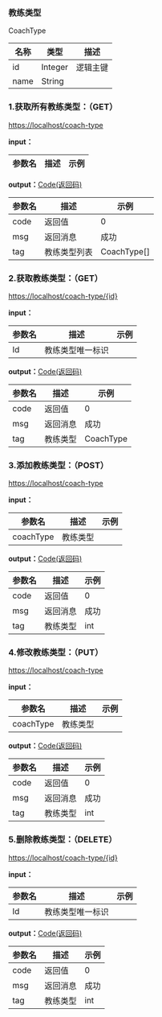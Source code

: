 ### 教练类型 ###
<A NAME="CoachType">CoachType</A>

名称|类型|描述
-|-|-
id                  |Integer   |逻辑主键
name                |String    |

### 1.获取所有教练类型：（GET） ###
[https://localhost/coach-type](https://localhost/coach-type)

**input：**

参数名 		|描述	|示例
 --------- | ------|------

**output：**<A HREF="#Code">Code(返回码)</A>

参数名 		|描述	|示例
 --------- | ------|------
code 		|返回值	|0
msg			|返回消息|成功
tag         |教练类型列表|CoachType[]

### 2.获取教练类型：（GET） ###
[https://localhost/coach-type/{id}](https://localhost/coach-type/{id})

**input：**

参数名 		|描述	|示例
 --------- | ------|------
Id| 教练类型唯一标识 |   

**output：**<A HREF="#Code">Code(返回码)</A>

参数名 		|描述	|示例
 --------- | ------|------
code 		|返回值	|0
msg			|返回消息|成功
tag         |教练类型|CoachType

### 3.添加教练类型：（POST） ###
[https://localhost/coach-type](https://localhost/coach-type)

**input：**

参数名 		|描述	|示例
 --------- | ------|------
coachType| 教练类型 |   

**output：**<A HREF="#Code">Code(返回码)</A>

参数名 		|描述	|示例
 --------- | ------|------
code 		|返回值	|0
msg			|返回消息|成功
tag         |教练类型|int

### 4.修改教练类型：（PUT） ###
[https://localhost/coach-type](https://localhost/coach-type)

**input：**

参数名 		|描述	|示例
 --------- | ------|------
coachType| 教练类型 |   

**output：**<A HREF="#Code">Code(返回码)</A>

参数名 		|描述	|示例
 --------- | ------|------
code 		|返回值	|0
msg			|返回消息|成功
tag         |教练类型|int

### 5.删除教练类型：（DELETE） ###
[https://localhost/coach-type/{id}](https://localhost/coach-type/{id})

**input：**

参数名 		|描述	|示例
 --------- | ------|------
Id| 教练类型唯一标识 |   

**output：**<A HREF="#Code">Code(返回码)</A>

参数名 		|描述	|示例
 --------- | ------|------
code 		|返回值	|0
msg			|返回消息|成功
tag         |教练类型|int


